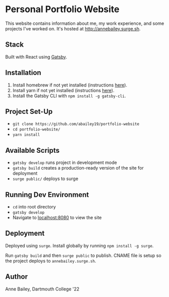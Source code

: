 # Personal Portfolio Website

This website contains information about me, my work experience, and some projects I've worked on. It's hosted at http://annebailey.surge.sh.

## Stack
Built with React using [Gatsby](https://www.gatsbyjs.org/). 

## Installation

1. Install homebrew if not yet installed (instructions [here](https://brew.sh/)).
2. Install yarn if not yet installed (instructions [here](https://yarnpkg.com/en/docs/install#mac-stable)).
3. Install the Gatsby CLI with `npm install -g gatsby-cli`.

## Project Set-Up

- `git clone https://github.com/abailey19/portfolio-website`
- `cd portfolio-website/`
- `yarn install`

## Available Scripts

- `gatsby develop` runs project in development mode
- `gatsby build` creates a production-ready version of the site for deployment
- `surge public/` deploys to surge

## Running Dev Environment

- `cd` into root directory
- `gatsby develop`
- Navigate to [localhost:8080](localhost:8080) to view the site

## Deployment

Deployed using `surge`. Install globally by running `npm install -g surge`.

Run `gatsby build` and then `surge public` to publish. CNAME file is setup so the project deploys to `annebailey.surge.sh`.

## Author

Anne Bailey, Dartmouth College '22
